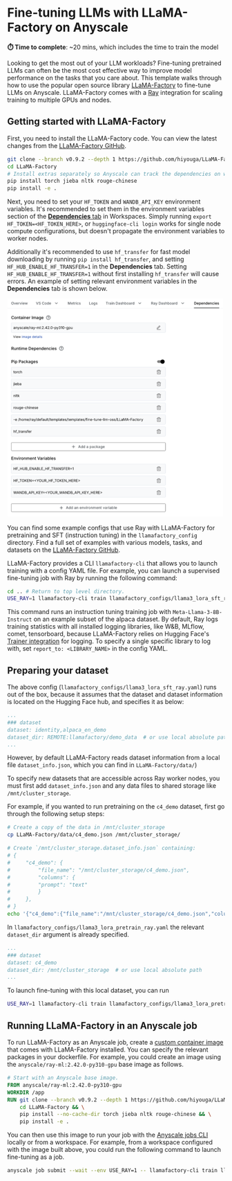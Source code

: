 # Fine-tuning LLMs with LLaMA-Factory on Anyscale

**⏱️ Time to complete**: ~20 mins, which includes the time to train the model

Looking to get the most out of your LLM workloads? Fine-tuning pretrained LLMs can often be the most cost effective way to improve model performance on the tasks that you care about. This template walks through how to use the popular open source library [LLaMA-Factory](https://github.com/hiyouga/LLaMA-Factory) to fine-tune LLMs on Anyscale. LLaMA-Factory comes with a [Ray](https://www.ray.io/) integration for scaling training to multiple GPUs and nodes.

## Getting started with LLaMA-Factory 
First, you need to install the LLaMA-Factory code. You can view the latest changes from the [LLaMA-Factory GitHub](https://github.com/hiyouga/LLaMA-Factory.git). 

```bash
git clone --branch v0.9.2 --depth 1 https://github.com/hiyouga/LLaMA-Factory.git
cd LLaMA-Factory
# Install extras separately so Anyscale can track the dependencies on worker nodes.
pip install torch jieba nltk rouge-chinese 
pip install -e .
```

Next, you need to set your `HF_TOKEN` and `WANDB_API_KEY` environment variables. It's recommended to set them in the environment variables section of the [**Dependencies** tab](https://docs.anyscale.com/configuration/dependency-management/dependency-development/#environment-variables) in Workspaces. Simply running `export HF_TOKEN=<HF_TOKEN_HERE>`, or `huggingface-cli login` works for single node compute configurations, but doesn't propagate the environment variables to worker nodes.

Additionally it's recommended to use `hf_transfer` for fast model downloading by running `pip install hf_transfer`, and setting `HF_HUB_ENABLE_HF_TRANSFER=1` in the **Dependencies** tab. Setting `HF_HUB_ENABLE_HF_TRANSFER=1` without first installing `hf_transfer` will cause errors. An example of setting relevant environment variables in the **Dependencies** tab is shown below.

<img src="https://raw.githubusercontent.com/anyscale/templates/main/templates/fine-tune-llm-oss/assets/env_vars.png" width=500px />

You can find some example configs that use Ray with LLaMA-Factory for pretraining and SFT (instruction tuning) in the `llamafactory_config` directory. Find a full set of examples with various models, tasks, and datasets on the [LLaMA-Factory GitHub](https://github.com/hiyouga/LLaMA-Factory/tree/main/examples). 

LLaMA-Factory provides a CLI `llamafactory-cli` that allows you to launch training with a config YAML file. For example, you can launch a supervised fine-tuning job with Ray by running the following command:
```bash
cd .. # Return to top level directory.
USE_RAY=1 llamafactory-cli train llamafactory_configs/llama3_lora_sft_ray.yaml
```
This command runs an instruction tuning training job with `Meta-Llama-3-8B-Instruct` on an example subset of the alpaca dataset. By default, Ray logs training statistics with all installed logging libraries, like W&B, MLflow, comet, tensorboard, because LLaMA-Factory relies on Hugging Face's [Trainer integration](https://huggingface.co/docs/transformers/en/main_classes/trainer#transformers.TrainingArguments.report_to) for logging. To specify a single specific library to log with, set `report_to: <LIBRARY_NAME>` in the config YAML.

## Preparing your dataset

The above config (`llamafactory_configs/llama3_lora_sft_ray.yaml`) runs out of the box, because it assumes that the dataset and dataset information is located on the Hugging Face hub, and specifies it as below:
```yaml
...
### dataset
dataset: identity,alpaca_en_demo
dataset_dir: REMOTE:llamafactory/demo_data  # or use local absolute path
...
```

However, by default LLaMA-Factory reads dataset information from a local file `dataset_info.json`, which you can find in `LLaMA-Factory/data/`)

To specify new datasets that are accessible across Ray worker nodes, you must first add `dataset_info.json` and any data files to shared storage like `/mnt/cluster_storage`. 

For example, if you wanted to run pretraining on the `c4_demo` dataset, first go through the following setup steps:
```bash
# Create a copy of the data in /mnt/cluster_storage
cp LLaMA-Factory/data/c4_demo.json /mnt/cluster_storage/
```


```bash
# Create `/mnt/cluster_storage.dataset_info.json` containing:
# {
#     "c4_demo": {
#         "file_name": "/mnt/cluster_storage/c4_demo.json",
#         "columns": {
#         "prompt": "text"
#         }
#     },
# }
echo '{"c4_demo":{"file_name":"/mnt/cluster_storage/c4_demo.json","columns":{"prompt":"text"}}}' > /mnt/cluster_storage/dataset_info.json
```

In `llamafactory_configs/llama3_lora_pretrain_ray.yaml` the relevant `dataset_dir` argument is already specified.
```yaml
...
### dataset
dataset: c4_demo
dataset_dir: /mnt/cluster_storage  # or use local absolute path
...
```

To launch fine-tuning with this local dataset, you can run
```bash
USE_RAY=1 llamafactory-cli train llamafactory_configs/llama3_lora_pretrain_ray.yaml
```

## Running LLaMA-Factory in an Anyscale job
To run LLaMA-Factory as an Anyscale job, create a [custom container image](https://docs.anyscale.com/configuration/dependency-management/dependency-container-images/#customizing-a-container-image()) that comes with LLaMA-Factory installed. You can specify the relevant packages in your dockerfile. For example, you could create an image using the `anyscale/ray-ml:2.42.0-py310-gpu` base image as follows.

```dockerfile
# Start with an Anyscale base image.
FROM anyscale/ray-ml:2.42.0-py310-gpu
WORKDIR /app
RUN git clone --branch v0.9.2 --depth 1 https://github.com/hiyouga/LLaMA-Factory.git && \
    cd LLaMA-Factory && \
    pip install --no-cache-dir torch jieba nltk rouge-chinese && \
    pip install -e .
```

You can then use this image to run your job with the [Anyscale jobs CLI](https://docs.anyscale.com/platform/jobs/manage-jobs) locally or from a workspace. For example, from a workspace configured with the image built above, you could run the following command to launch fine-tuning as a job.
```bash
anyscale job submit --wait --env USE_RAY=1 -- llamafactory-cli train llamafactory_configs/llama3_lora_sft_ray.yaml
```


